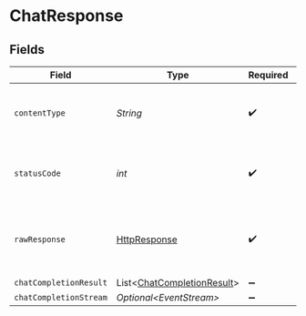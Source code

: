 # ChatResponse


## Fields

| Field                                                                                                                         | Type                                                                                                                          | Required                                                                                                                      | Description                                                                                                                   |
| ----------------------------------------------------------------------------------------------------------------------------- | ----------------------------------------------------------------------------------------------------------------------------- | ----------------------------------------------------------------------------------------------------------------------------- | ----------------------------------------------------------------------------------------------------------------------------- |
| `contentType`                                                                                                                 | *String*                                                                                                                      | :heavy_check_mark:                                                                                                            | HTTP response content type for this operation                                                                                 |
| `statusCode`                                                                                                                  | *int*                                                                                                                         | :heavy_check_mark:                                                                                                            | HTTP response status code for this operation                                                                                  |
| `rawResponse`                                                                                                                 | [HttpResponse<InputStream>](https://docs.oracle.com/en/java/javase/11/docs/api/java.net.http/java/net/http/HttpResponse.html) | :heavy_check_mark:                                                                                                            | Raw HTTP response; suitable for custom response parsing                                                                       |
| `chatCompletionResult`                                                                                                        | List<[ChatCompletionResult](../../models/shared/ChatCompletionResult.md)>                                                     | :heavy_minus_sign:                                                                                                            | Ok                                                                                                                            |
| `chatCompletionStream`                                                                                                        | *Optional<EventStream<ChatCompletionStream>>*                                                                                 | :heavy_minus_sign:                                                                                                            | Ok                                                                                                                            |